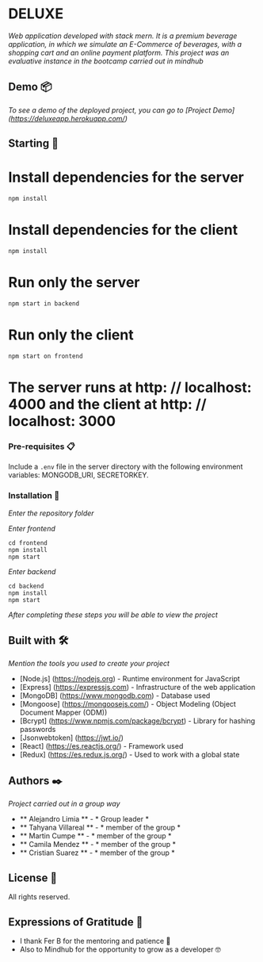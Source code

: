 # DELUXE

_Web application developed with stack mern. It is a premium beverage application, in which we simulate an E-Commerce of beverages, with a shopping cart and an online payment platform._
_This project was an evaluative instance in the bootcamp carried out in mindhub_

## Demo 📦

_To see a demo of the deployed project, you can go to [Project Demo] (https://deluxeapp.herokuapp.com/)_

## Starting 🚀


# Install dependencies for the server
```
npm install
```

# Install dependencies for the client
```
npm install
```

# Run only the server
```
npm start in backend
```

# Run only the client
```
npm start on frontend
```

# The server runs at http: // localhost: 4000 and the client at http: // localhost: 3000


### Pre-requisites 📋

Include a `.env` file in the server directory with the following environment variables: MONGODB_URI, SECRETORKEY.


### Installation 🔧

_Enter the repository folder_

_Enter frontend_

```
cd frontend
npm install
npm start
```

_Enter backend_

```
cd backend
npm install
npm start
```

_After completing these steps you will be able to view the project_


## Built with 🛠️

_Mention the tools you used to create your project_
* [Node.js] (https://nodejs.org) - Runtime environment for JavaScript
* [Express] (https://expressjs.com) - Infrastructure of the web application
* [MongoDB] (https://www.mongodb.com) - Database used
* [Mongoose] (https://mongoosejs.com/) - Object Modeling (Object Document Mapper (ODM))
* [Bcrypt] (https://www.npmjs.com/package/bcrypt) - Library for hashing passwords
* [Jsonwebtoken] (https://jwt.io/)
* [React] (https://es.reactjs.org/) - Framework used
* [Redux] (https://es.redux.js.org/) - Used to work with a global state


## Authors ✒️

_Project carried out in a group way_

* ** Alejandro Limia ** - * Group leader *
* ** Tahyana Villareal ** - * member of the group *
* ** Martin Cumpe ** - * member of the group *
* ** Camila Mendez ** - * member of the group *
* ** Cristian Suarez ** - * member of the group *

## License 📄

All rights reserved.

## Expressions of Gratitude 🎁

* I thank Fer B for the mentoring and patience 🍺
* Also to Mindhub for the opportunity to grow as a developer 🤓
